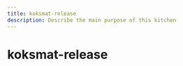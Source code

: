 ```yaml
---
title: koksmat-release
description: Describe the main purpose of this kitchen
---
```


# koksmat-release
